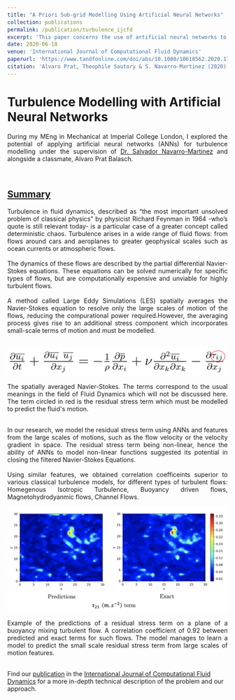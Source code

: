 ```yaml
---
title: "A Priori Sub-grid Modelling Using Artificial Neural Networks"
collection: publications
permalink: /publication/turbulence_ijcfd
excerpt: 'This paper concerns the use of artificial neural networks to close the turbulence model in Large Eddy Simulations.'
date: 2020-06-18
venue: 'International Journal of Computational Fluid Dynamics'
paperurl: 'https://www.tandfonline.com/doi/abs/10.1080/10618562.2020.1789116?journalCode=gcfd20'
citation: 'Alvaro Prat, Theophile Sautory & S. Navarro-Martinez (2020): A Priori Sub-grid Modelling Using Artificial Neural Networks, International Journal of Computational Fluid Dynamics, DOI: 10.1080/10618562.2020.1789116.'
---
```


<body>
  <div class="blurb">
    <h1>Turbulence Modelling with Artificial Neural Networks</h1>
    <p align="justify">
      During my MEng in Mechanical at Imperial College London, I explored the
      potential of applying artificial neural networks (ANNs) for turbulence
      modelling under the supervision of <a href="">Dr. Salvador Navarro-Martinez</a>
      and alongside a classmate, Alvaro Prat Balasch. <br>
    </p>
    <br>
    <h2> <u> Summary </u> </h2>
    <p align="justify">
      Turbulence in fluid dynamics, described as “the most important unsolved problem
      of classical physics” by physicist Richard Feynman in 1964 -who’s quote is still
      relevant today- is a particular case of a greater concept called deterministic chaos.
      Turbulence arises in a wide range of fluid flows: from flows around cars and aeroplanes
      to greater geophysical scales such as ocean currents or atmospheric flows. <br>
      <br>
      The dynamics of these flows are described by the partial differential Navier-Stokes equations.
      These equations can be solved numerically for specific types of flows, but are
      computationally expensive and unviable for highly turbulent flows. <br>
      <br>
      A method called Large Eddy Simulations (LES) spatially averages
      the Navier-Stokes equation to resolve only the large scales of motion of the flows,
      reducing the compurational power required.However, the averaging process gives rise to
      an additional stress component which incorporates small-scale terms of motion and must be modelled.
    </p>
    <br>
    <div class="imgbox">
      <img src="/images/turb_ann/nse.png" class="center-fit">
    </div>
    <p class="blocktext" align="justify">
        The spatially averaged Navier-Stokes. The terms correspond to the usual
        meanings in the field of Fluid Dynamics which will not be discussed here.
        The term circled in red is the residual stress term which must be modelled
        to predict the fluid's motion.
    </p>
    <p align="justify">
      <br>
      In our research, we model the residual stress term using ANNs and features
      from the large scales of motions, such as the flow velocity or the
      velocity gradient in space. The residual stress term being non-linear, hence the
      ability of ANNs to model non-linear functions suggested its potential in
      closing the filtered Navier-Stokes Equations.  <br>
      <br>
      Using similar features, we obtained correlation coefficeints superior to various classical turbulence
      models, for different types of turbulent flows: Homegenous Isotropic Turbulence,
      Buoyancy driven flows, Magnetohydrodyanmic flows, Channel Flows.
    </p>
    <p>
      <img src="/images/turb_ann/residual_stress.png" class="center6">
    </p>
    <p class="blocktext" align="justify">
        Example of the predictions of a residual stress term on a plane of a
        buoyancy mixing turbulent flow. A correlation coefficient of 0.92 between predicted
        and exact terms for such flows. The model manages to learn a model to
        predict the small scale residual stress term from large scales of motion
        features.
    </p>
    <p>
      <br>
      Find our <a href="https://www.tandfonline.com/doi/abs/10.1080/10618562.2020.1789116">
      publication</a> in the <a href="https://www.tandfonline.com/toc/gcfd20/current">
      International Journal of Computational Fluid Dynamics</a> for a more in-depth
      technical description of the problem and our approach.
    </p>
    <br>
  </div>
</body>
